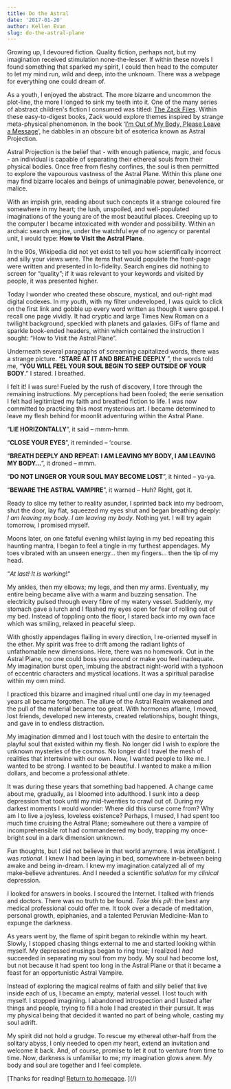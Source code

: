 ```yaml
---
title: Do the Astral
date: '2017-01-20'
author: Kellen Evan
slug: do-the-astral-plane
---
```

Growing up, I devoured fiction. Quality fiction, perhaps not, but my imagination received stimulation none-the-lesser. If within these novels I found something that sparked my spirit, I could then head to the computer to let my mind run, wild and deep, into the unknown. There was a webpage for everything one could dream of.

As a youth, I enjoyed the abstract. The more bizarre and uncommon the plot-line, the more I longed to sink my teeth into it. One of the many series of abstract children's fiction I consumed was titled: [The Zack Files](http://amzn.to/2iXH8lS). Within these easy-to-digest books, Zack would explore themes inspired by strange meta-physical phenomenon. In the book ‘[I’m Out of My Body, Please Leave a Message](http://amzn.to/2iXH8lS)’, he dabbles in an obscure bit of esoterica known as Astral Projection.

Astral Projection is the belief that - with enough patience, magic, and focus - an individual is capable of separating their ethereal souls from their physical bodies. Once free from fleshy confines, the soul is then permitted to explore the vapourous vastness of the Astral Plane. Within this plane one may find bizarre locales and beings of unimaginable power, benevolence, or malice.

With an impish grin, reading about such concepts lit a strange coloured fire somewhere in my heart; the lush, unspoiled, and well-populated imaginations of the young are of the most beautiful places. Creeping up to the computer I became intoxicated with wonder and possibility. Within an archaic search engine, under the watchful eye of no agency or parental unit, I would type: **How to Visit the Astral Plane**.

In the 90s, Wikipedia did not yet exist to tell you how scientifically incorrect and silly your views were. The items that would populate the front-page were written and presented in lo-fidelity. Search engines did nothing to screen for “quality”; if it was relevant to your keywords and visited by people, it was presented higher.

Today I wonder who created these obscure, mystical, and out-right mad digital codexes. In my youth, with my filter undeveloped, I was quick to click on the first link and gobble up every word written as though it were gospel. I recall one page vividly. It had cryptic and large Times New Roman on a twilight background, speckled with planets and galaxies. GIFs of flame and sparkle book-ended headers, within which contained the instruction I sought: “How to Visit the Astral Plane”.

Underneath several paragraphs of screaming capitalized words, there was a strange picture. “**STARE AT IT AND BREATHE DEEPLY** ”, the words told me, “**YOU WILL FEEL YOUR SOUL BEGIN TO SEEP OUTSIDE OF YOUR BODY**.” I stared. I breathed.

I felt it! I was sure! Fueled by the rush of discovery, I tore through the remaining instructions. My perceptions had been fooled; the eerie sensation I felt had legitimized my faith and breathed fiction to life. I was now committed to practicing this most mysterious art. I became determined to leave my flesh behind for moonlit adventuring within the Astral Plane.

“**LIE HORIZONTALLY**”, it said – mmm-hmm.

“**CLOSE YOUR EYES**”, it reminded – ‘course.

“**BREATH DEEPLY AND REPEAT: I AM LEAVING MY BODY, I AM LEAVING MY BODY…**”, it droned – mmm.

“**DO NOT LINGER OR YOUR SOUL MAY BECOME LOST**”, it hinted – ya-ya.

“**BEWARE THE ASTRAL VAMPIRE**”, it warned – Huh? Right, got it.

Ready to slice my tether to reality asunder, I sprinted back into my bedroom, shut the door, lay flat, squeezed my eyes shut and began breathing deeply: *I am leaving my body*. *I am leaving my body*. Nothing yet. I will try again tomorrow, I promised myself.

Moons later, on one fateful evening whilst laying in my bed repeating this haunting mantra, I began to feel a tingle in my furthest appendages. My toes vibrated with an unseen energy… then my fingers… then the tip of my head.

“*At last! It is working*!“

My ankles, then my elbows; my legs, and then my arms. Eventually, my entire being became alive with a warm and buzzing sensation. The electricity pulsed through every fibre of my watery vessel. Suddenly, my stomach gave a lurch and I flashed my eyes open for fear of rolling out of my bed. Instead of toppling onto the floor, I stared back into my own face which was smiling, relaxed in peaceful sleep.

With ghostly appendages flailing in every direction, I re-oriented myself in the ether. My spirit was free to drift among the radiant lights of unfathomable new dimensions. Here, there was no homework. Out in the Astral Plane, no one could boss you around or make you feel inadequate. My imagination burst open, imbuing the abstract night-world with a typhoon of eccentric characters and mystical locations. It was a spiritual paradise within my own mind.

I practiced this bizarre and imagined ritual until one day in my teenaged years all became forgotten. The allure of the Astral Realm weakened and the pull of the material became too great. With hormones aflame, I moved, lost friends, developed new interests, created relationships, bought things, and gave in to endless distraction.

My imagination dimmed and I lost touch with the desire to entertain the playful soul that existed within my flesh. No longer did I wish to explore the unknown mysteries of the cosmos. No longer did I travel the mesh of realities that intertwine with our own. Now, I wanted people to like me. I wanted to be strong. I wanted to be beautiful. I wanted to make a million dollars, and become a professional athlete.

It was during these years that something bad happened. A change came about me, gradually, as I bloomed into adulthood. I sunk into a deep depression that took until my mid-twenties to crawl out of. During my darkest moments I would wonder: Where did this curse come from? Why am I to live a joyless, loveless existence? Perhaps, I mused, I had spent too much time cruising the Astral Plane; somewhere out there a vampire of incomprehensible rot had commandeered my body, trapping my once-bright soul in a dark dimension unknown.

Fun thoughts, but I did not believe in that world anymore. I was *intelligent*. I was *rational*. I knew I had been laying in bed, somewhere in-between being awake and being in-dream. I knew my imagination catalyzed all of my make-believe adventures. And I needed a scientific *solution* for my *clinical* depression.

I looked for answers in books. I scoured the Internet. I talked with friends and doctors. There was no truth to be found. *Take this pill*: the best any medical professional could offer me. It took over a decade of meditation, personal growth, epiphanies, and a talented Peruvian Medicine-Man to expunge the darkness.

As years went by, the flame of spirit began to rekindle within my heart. Slowly, I stopped chasing things external to me and started looking within myself. My depressed musings began to ring true; I realized I *had* succeeded in separating my soul from my body. My soul had become lost, but not because it had spent too long in the Astral Plane or that it became a feast for an opportunistic Astral Vampire.

Instead of exploring the magical realms of faith and silly belief that live inside each of us, I became an empty, material vessel. I lost touch with myself. I stopped imagining. I abandoned introspection and I lusted after things and people, trying to fill a hole I had created in their pursuit. It was my physical being that decided it wanted no part of being whole, casting my soul adrift.

My spirit did not hold a grudge. To rescue my ethereal other-half from the solitary abyss, I only needed to open my heart, extend an invitation and welcome it back. And, of course, promise to let it out to venture from time to time. Now, darkness is unfamiliar to me; my imagination glows anew. My body and soul are together and I feel complete.

[Thanks for reading! [Return to homepage](/). ](/)
